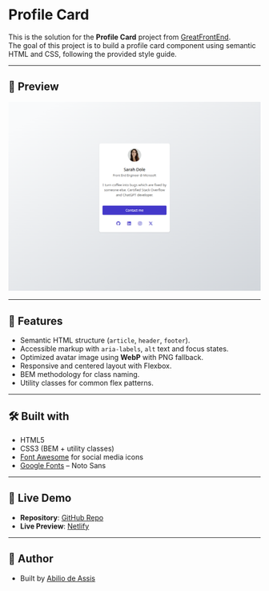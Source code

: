 # Profile Card

This is the solution for the **Profile Card** project from [GreatFrontEnd](https://www.greatfrontend.com/projects).  
The goal of this project is to build a profile card component using semantic HTML and CSS, following the provided style guide.

---

## 📸 Preview

![Profile Card Screenshot](./screencapture.png)

---

## 📌 Features

- Semantic HTML structure (`article`, `header`, `footer`).
- Accessible markup with `aria-labels`, `alt` text and focus states.
- Optimized avatar image using **WebP** with PNG fallback.
- Responsive and centered layout with Flexbox.
- BEM methodology for class naming.
- Utility classes for common flex patterns.

---

## 🛠️ Built with

- HTML5
- CSS3 (BEM + utility classes)
- [Font Awesome](https://fontawesome.com/) for social media icons
- [Google Fonts](https://fonts.google.com/) – Noto Sans

---

## 🚀 Live Demo

- **Repository**: [GitHub Repo](https://github.com/abilioassis/gfe-profile-card)
- **Live Preview**: [Netlify](https://abilio-gfe-profile-card.netlify.app/)

---

## 👤 Author

- Built by [Abilio de Assis](https://www.greatfrontend.com/projects/u/abiliodeassis)
